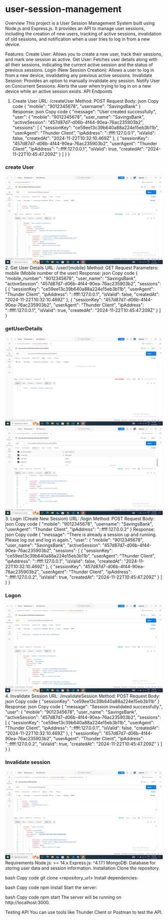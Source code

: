 # user-session-management
Overview
This project is a User Session Management System built using Node.js and Express.js. It provides an API to manage user sessions, including the creation of new users, tracking of active sessions, invalidation of old sessions, and notification when a user tries to log in from a new device.

Features:
Create User: Allows you to create a new user, track their sessions, and mark one session as active.
Get User: Fetches user details along with all their sessions, indicating the current active session and the status of previous sessions.
Login (New Session Creation): Allows a user to log in from a new device, invalidating any previous active sessions.
Invalidate Session: Provides an option to manually invalidate any session.
Notify User on Concurrent Sessions: Alerts the user when trying to log in on a new device while an active session exists.
API Endpoints
1. Create User
URL: /createUser 
Method: POST
Request Body:
json
Copy code
{
  "mobile": "9012345678",
  "username": "SavingsBank"
}
Response:
json
Copy code
{
  "message": "User created successfully",
  "user": {
    "mobile": "9012345678",
    "user_name": "SavingsBank",
    "activeSession": "457d87d7-d06b-4f44-90ea-76ac235903b2",
    "sessions": [
      {
        "sessionKey": "ce59ee13c39b640a88a224e15eb3b11b",
        "userAgent": "Thunder Client",
        "ipAddress": "::ffff:127.0.0.1",
        "isValid": false,
        "createdAt": "2024-11-22T10:32:10.469Z"
      },
      {
        "sessionKey": "457d87d7-d06b-4f44-90ea-76ac235903b2",
        "userAgent": "Thunder Client",
        "ipAddress": "::ffff:127.0.0.1",
        "isValid": true,
        "createdAt": "2024-11-22T10:45:47.209Z"
      }
    ]
  }
}
### create User
![create user](screenshots/Screenshot%20(59).png)
2. Get User Details
URL: /user/{mobile}
Method: GET
Request Parameters: mobile (Mobile number of the user)
Response:
json
Copy code
{
  "mobile_number": "9012345678",
  "user_name": "SavingsBank",
  "activeSession": "457d87d7-d06b-4f44-90ea-76ac235903b2",
  "sessions": [
    {
      "sessionKey": "ce59ee13c39b640a88a224e15eb3b11b",
      "userAgent": "Thunder Client",
      "ipAddress": "::ffff:127.0.0.1",
      "isValid": false,
      "createdAt": "2024-11-22T10:32:10.469Z"
    },
    {
      "sessionKey": "457d87d7-d06b-4f44-90ea-76ac235903b2",
      "userAgent": "Thunder Client",
      "ipAddress": "::ffff:127.0.0.1",
      "isValid": true,
      "createdAt": "2024-11-22T10:45:47.209Z"
    }
  ]
} 
### getUserDetails
![Get User details](screenshots/Screenshot%20(60).png) 
![Get User details](screenshots/Screenshot%20(61).png)
3. Login (Create New Session)
URL: /login
Method: POST
Request Body:
json
Copy code
{
  "mobile": "9012345678",
  "username": "SavingsBank",
  "userAgent": "Thunder Client",
  "ipAddress": "::ffff:127.0.0.2"
}
Response:
json
Copy code
{
  "message": "There is already a session up and running. Please log out and log in again.",
  "user": {
    "mobile": "9012345678",
    "user_name": "SavingsBank",
    "activeSession": "457d87d7-d06b-4f44-90ea-76ac235903b2",
    "sessions": [
      {
        "sessionKey": "ce59ee13c39b640a88a224e15eb3b11b",
        "userAgent": "Thunder Client",
        "ipAddress": "::ffff:127.0.0.1",
        "isValid": false,
        "createdAt": "2024-11-22T10:32:10.469Z"
      },
      {
        "sessionKey": "457d87d7-d06b-4f44-90ea-76ac235903b2",
        "userAgent": "Thunder Client",
        "ipAddress": "::ffff:127.0.0.2",
        "isValid": true,
        "createdAt": "2024-11-22T10:45:47.209Z"
      }
    ]
  }
} 
### Logon
![Login](screenshots/Screenshot%20(62).png) 
4. Invalidate Session
URL: /invalidateSession
Method: POST
Request Body:
json
Copy code
{
  "sessionKey": "ce59ee13c39b640a88a224e15eb3b11b"
}
Response:
json
Copy code
{
  "message": "Session invalidated successfully.",
  "user": {
    "mobile": "9012345678",
    "user_name": "SavingsBank",
    "activeSession": "457d87d7-d06b-4f44-90ea-76ac235903b2",
    "sessions": [
      {
        "sessionKey": "ce59ee13c39b640a88a224e15eb3b11b",
        "userAgent": "Thunder Client",
        "ipAddress": "::ffff:127.0.0.1",
        "isValid": false,
        "createdAt": "2024-11-22T10:32:10.469Z"
      },
      {
        "sessionKey": "457d87d7-d06b-4f44-90ea-76ac235903b2",
        "userAgent": "Thunder Client",
        "ipAddress": "::ffff:127.0.0.2",
        "isValid": true,
        "createdAt": "2024-11-22T10:45:47.209Z"
      }
    ]
  }
}
### Invalidate session
![invalidate session](screenshots/Screenshot%20(63).png) 
Requirements
Node.js: >= 14.x
Express.js: ^4.17.1
MongoDB: Database for storing user data and session information.
Installation
Clone the repository.

bash
Copy code
git clone <repository_url>
Install dependencies:

bash
Copy code
npm install
Start the server:

bash
Copy code
npm start
The server will be running on http://localhost:3000.

Testing API
You can use tools like Thunder Client or Postman to test the API.

